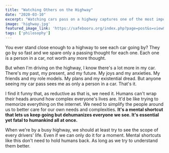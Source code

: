 ```yaml
---
title: "Watching Others on the Highway"
date: "2020-03-10"
excerpt: "Watching cars pass on a highway captures one of the most important, if also the most damaging, mental shortcuts our minds make."
image: 'highway.jpg'
featured_image_link: 'https://safebooru.org/index.php?page=post&s=view&id=2928945'
tags: ['philosophy']
---
```


You ever stand close enough to a highway to see each car going by? They go by so fast and we spare only a passing thought for each one. Each one is a person in a car, not worth any more thought.

But when I'm driving on the highway, I know there's a lot more in my car. There's my past, my present, and my future. My joys and my anxieties. My friends and my role models. My plans and my existential dread. But anyone seeing my car pass sees me as only a person in a car. That's it.

I find it funny that, as reductive as that is, we need it. Humans can't wrap their heads around how complex everyone's lives are. It'd be like trying to memorize everything on the internet. We need to simplify the people around us to better care for our own needs and complexities. **It's a mental shortcut that lets us keep going but dehumanizes everyone we see. It's essential yet fatal to humankind all at once.**

When we're by a busy highway, we should at least try to see the scope of every drivers' life. Even if we can only do it for a moment. Mental shortcuts like this don't need to hold humans back. As long as we try to understand them better.
